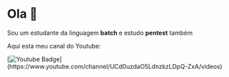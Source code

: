 # Ola 👋

Sou um estudante da linguagem **batch** e estudo **pentest** também 

Aqui esta meu canal do Youtube:

[![Youtube Badge](https://img.shields.io/badge/-Youtube-FF0000?style=flat-square&labelColor=FF0000&logo=youtube&logoColor=white&link(https://www.youtube.com/channel/UCd0uzdaO5LdnzkzLDpQ-ZxA/videos))](https://www.youtube.com/channel/UCd0uzdaO5LdnzkzLDpQ-ZxA/videos)
